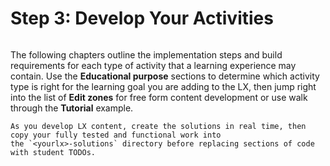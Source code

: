 # Step 3: Develop Your Activities

```{tableofcontents}
```

The following chapters outline the implementation steps and build requirements for each type of activity that a 
learning experience may contain.  Use the **Educational purpose** sections to determine which activity type is right 
for the learning goal you are adding to the LX, then jump right into the list of **Edit zones** for free form 
content development or use walk through the **Tutorial** example.

```{tip}
As you develop LX content, create the solutions in real time, then copy your fully tested and functional work into 
the `<yourlx>-solutions` directory before replacing sections of code with student TODOs.
```